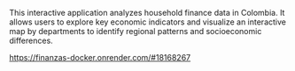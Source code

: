 This interactive application analyzes household finance data in Colombia. It allows users to explore key economic indicators and visualize an interactive map by departments to identify regional patterns and socioeconomic differences.

https://finanzas-docker.onrender.com/#18168267
